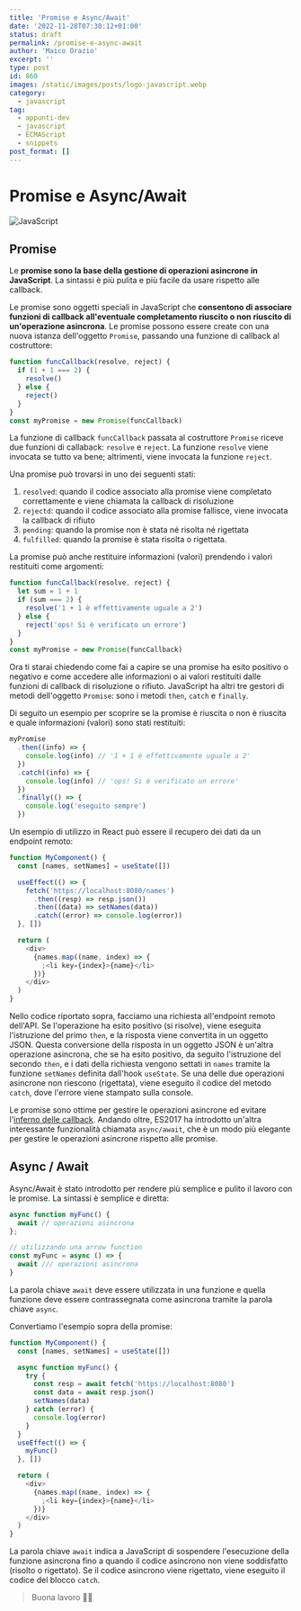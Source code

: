```yaml
---
title: 'Promise e Async/Await'
date: '2022-11-28T07:30:12+01:00'
status: draft
permalink: /promise-e-async-await
author: 'Maico Orazio'
excerpt: ''
type: post
id: 860
images: /static/images/posts/logo-javascript.webp
category:
  - javascript
tag:
  - appunti-dev
  - javascript
  - ECMAScript
  - snippets
post_format: []
---
```


# Promise e Async/Await

![JavaScript](/static/images/posts/logo-javascript.webp)

## Promise

Le **promise sono la base della gestione di operazioni asincrone in JavaScript**. La sintassi è più pulita e più facile da
usare rispetto alle callback.

Le promise sono oggetti speciali in JavaScript che **consentono di associare funzioni di callback all'eventuale completamento
riuscito o non riuscito di un'operazione asincrona**. Le promise possono essere create con una nuova istanza dell'oggetto
`Promise`, passando una funzione di callback al costruttore:

```javascript
function funcCallback(resolve, reject) {
  if (1 + 1 === 2) {
    resolve()
  } else {
    reject()
  }
}
const myPromise = new Promise(funcCallback)
```

La funzione di callback `funcCallback` passata al costruttore `Promise` riceve due funzioni di callaback:
`resolve` e `reject`. La funzione `resolve` viene invocata se tutto va bene; altrimenti, viene invocata la
funzione `reject`.

Una promise può trovarsi in uno dei seguenti stati:

1. `resolved`: quando il codice associato alla promise viene completato correttamente e viene chiamata la callback di risoluzione
2. `rejectd`: quando il codice associato alla promise fallisce, viene invocata la callback di rifiuto
3. `pending`: quando la promise non è stata né risolta né rigettata
4. `fulfilled`: quando la promise è stata risolta o rigettata.

La promise può anche restituire informazioni (valori) prendendo i valori restituiti come argomenti:

```javascript
function funcCallback(resolve, reject) {
  let sum = 1 + 1
  if (sum === 2) {
    resolve('1 + 1 è effettivamente uguale a 2')
  } else {
    reject('ops! Si è verificato un errore')
  }
}
const myPromise = new Promise(funcCallback)
```

Ora ti starai chiedendo come fai a capire se una promise ha esito positivo o negativo e come accedere alle informazioni
o ai valori restituiti dalle funzioni di callback di risoluzione o rifiuto. JavaScript ha altri tre gestori di metodi
dell'oggetto `Promise`: sono i metodi `then`, `catch` e `finally`.

Di seguito un esempio per scoprire se la promise è riuscita o non è riuscita e quale informazioni (valori)
sono stati restituiti:

```javascript
myPromise
  .then((info) => {
    console.log(info) // '1 + 1 è effettivamente uguale a 2'
  })
  .catch((info) => {
    console.log(info) // 'ops! Si è verificato un errore'
  })
  .finally(() => {
    console.log('eseguito sempre')
  })
```

Un esempio di utilizzo in React può essere il recupero dei dati da un endpoint remoto:

```javascript
function MyComponent() {
  const [names, setNames] = useState([])

  useEffect(() => {
    fetch('https://localhost:8080/names')
      .then((resp) => resp.json())
      .then((data) => setNames(data))
      .catch((error) => console.log(error))
  }, [])

  return (
    <div>
      {names.map((name, index) => {
        ;<li key={index}>{name}</li>
      })}
    </div>
  )
}
```

Nello codice riportato sopra, facciamo una richiesta all'endpoint remoto dell'API. Se l'operazione ha esito positivo
(si risolve), viene eseguita l'istruzione del primo `then`, e la risposta viene convertita in un oggetto JSON.
Questa conversione della risposta in un oggetto JSON è un'altra operazione asincrona, che se ha esito positivo,
da seguito l'istruzione del secondo `then`, e i dati della richiesta vengono settati in `names` tramite la
funzione `setNames` definita dall'hook `useState`. Se una delle due operazioni asincrone non riescono (rigettata),
viene eseguito il codice del metodo `catch`, dove l'errore viene stampato sulla console.

Le promise sono ottime per gestire le operazioni asincrone ed evitare l'[inferno delle callback](http://callbackhell.com/).
Andando oltre, ES2017 ha introdotto un'altra interessante funzionalità chiamata `async/await`, che è un modo più elegante per gestire le
operazioni asincrone rispetto alle promise.

## Async / Await

Async/Await è stato introdotto per rendere più semplice e pulito il lavoro con le promise. La sintassi è semplice e
diretta:

```javascript
async function myFunc() {
  await // operazioni asincrona
};

// utilizzando una arrow function
const myFunc = async () => {
  await /// operazioni asincrona
}
```

La parola chiave `await` deve essere utilizzata in una funzione e quella funzione deve essere contrassegnata come
asincrona tramite la parola chiave `async`.

Convertiamo l'esempio sopra della promise:

```javascript
function MyComponent() {
  const [names, setNames] = useState([])

  async function myFunc() {
    try {
      const resp = await fetch('https://localhost:8080')
      const data = await resp.json()
      setNames(data)
    } catch (error) {
      console.log(error)
    }
  }
  useEffect(() => {
    myFunc()
  }, [])

  return (
    <div>
      {names.map((name, index) => {
        ;<li key={index}>{name}</li>
      })}
    </div>
  )
}
```

La parola chiave `await` indica a JavaScript di sospendere l'esecuzione della funzione asincrona fino a quando il codice
asincrono non viene soddisfatto (risolto o rigettato). Se il codice asincrono viene rigettato, viene eseguito il codice
del blocco `catch`.

> Buona lavoro 👨‍💻
